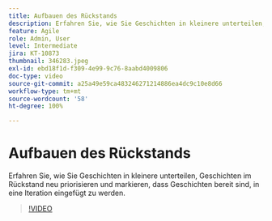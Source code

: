 ```yaml
---
title: Aufbauen des Rückstands
description: Erfahren Sie, wie Sie Geschichten in kleinere unterteilen, Geschichten im Rückstand neu priorisieren und markieren, dass Geschichten bereit sind, in eine Iteration eingefügt zu werden.
feature: Agile
role: Admin, User
level: Intermediate
jira: KT-10873
thumbnail: 346283.jpeg
exl-id: ebd18f1d-f309-4e99-9c76-8aabd4009806
doc-type: video
source-git-commit: a25a49e59ca483246271214886ea4dc9c10e8d66
workflow-type: tm+mt
source-wordcount: '58'
ht-degree: 100%

---
```


# Aufbauen des Rückstands

Erfahren Sie, wie Sie Geschichten in kleinere unterteilen, Geschichten im Rückstand neu priorisieren und markieren, dass Geschichten bereit sind, in eine Iteration eingefügt zu werden.

>[!VIDEO](https://video.tv.adobe.com/v/346283/?quality=12&learn=on)
